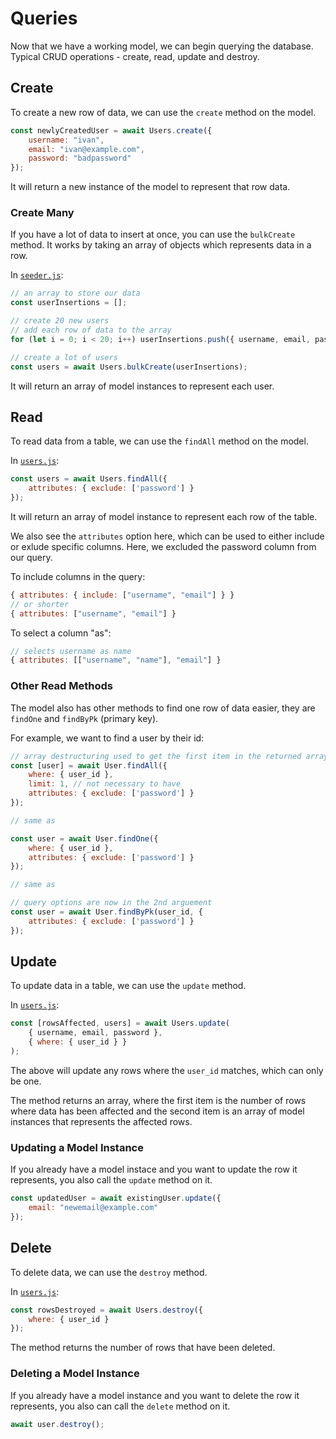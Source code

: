 # Queries

Now that we have a working model, we can begin querying the database. Typical CRUD operations - create, read, update and destroy.

## Create

To create a new row of data, we can use the `create` method on the model.

```js
const newlyCreatedUser = await Users.create({ 
    username: "ivan",
    email: "ivan@example.com",
    password: "badpassword"
});
```

It will return a new instance of the model to represent that row data.

### Create Many

If you have a lot of data to insert at once, you can use the `bulkCreate` method. It works by taking an array of objects which represents data in a row.

In [`seeder.js`](../server/src/database/seeder.js):

```js
// an array to store our data
const userInsertions = [];

// create 20 new users
// add each row of data to the array
for (let i = 0; i < 20; i++) userInsertions.push({ username, email, password });

// create a lot of users
const users = await Users.bulkCreate(userInsertions);
```

It will return an array of model instances to represent each user.

## Read

To read data from a table, we can use the `findAll` method on the model.

In [`users.js`](../server/src/controllers/users.js):

```js
const users = await Users.findAll({
    attributes: { exclude: ['password'] }
});
```

It will return an array of model instance to represent each row of the table.

We also see the `attributes` option here, which can be used to either include or exlude specific columns. Here, we excluded the password column from our query.

To include columns in the query:

```js
{ attributes: { include: ["username", "email"] } }
// or shorter
{ attributes: ["username", "email"] }
```

To select a column "as":

```js
// selects username as name
{ attributes: [["username", "name"], "email"] }
```

### Other Read Methods

The model also has other methods to find one row of data easier, they are `findOne` and `findByPk` (primary key).

For example, we want to find a user by their id:

```js
// array destructuring used to get the first item in the returned array
const [user] = await User.findAll({
    where: { user_id },
    limit: 1, // not necessary to have
    attributes: { exclude: ['password'] }
});

// same as

const user = await User.findOne({
    where: { user_id },
    attributes: { exclude: ['password'] }
});

// same as

// query options are now in the 2nd arguement
const user = await User.findByPk(user_id, {
    attributes: { exclude: ['password'] }
});
```

## Update

To update data in a table, we can use the `update` method.

In [`users.js`](../server/src/controllers/users.js):

```js
const [rowsAffected, users] = await Users.update(
    { username, email, password },
    { where: { user_id } }
);
```

The above will update any rows where the `user_id` matches, which can only be one.

The method returns an array, where the first item is the number of rows where data has been affected and the second item is an array of model instances that represents the affected rows.

### Updating a Model Instance

If you already have a model instace and you want to update the row it represents, you also call the `update` method on it.

```js
const updatedUser = await existingUser.update({
    email: "newemail@example.com"
});
```

## Delete

To delete data, we can use the `destroy` method.

In [`users.js`](../server/src/controllers/users.js):

```js
const rowsDestroyed = await Users.destroy({
    where: { user_id }
});
```

The method returns the number of rows that have been deleted.

### Deleting a Model Instance

If you already have a model instance and you want to delete the row it represents, you also can call the `delete` method on it.

```js
await user.destroy();
```
